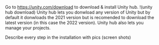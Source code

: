 Go to https://unity.com/download to download & install Unity hub.
!(unity hub download)
 Unity hub  lets you donwload any version of Unity but by default it donwloads the 2021 version but is recomended to download the latest version (in this case the 2022 version). Unity hub also lets you manage your projects. 

Describe every step in the installation with pics (screen shots)
